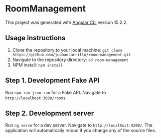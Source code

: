 # RoomManagement

This project was generated with [Angular CLI](https://github.com/angular/angular-cli) version 15.2.2.

## Usage instructions

1. Clone the repository to your local machine: `git clone https://github.com/juanancarrillo/room-management.git`
2. Navigate to the repository directory: `cd room-management`
3. NPM install: `npm install`

## Step 1. Development Fake API

Run `npm run json-run` for a Fake API. Navigate to `http://localhost:3000/rooms`. 

## Step 2.  Development server

Run `ng serve` for a dev server. Navigate to `http://localhost:4200/`. The application will automatically reload if you change any of the source files.